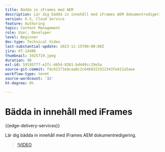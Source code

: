 ```yaml
---
title: Bädda in iFrames med AEM
description: Lär dig bädda in innehåll med iFrames AEM dokumentredigering.
version: 6.5, Cloud Service
feature: Authoring
topic: Content Management
role: User, Developer
level: Beginner
doc-type: Technical Video
last-substantial-update: 2023-11-15T00:00:00Z
jira: KT-14486
thumbnail: 3425719.jpeg
duration: 96
exl-id: 59195777-e2fc-4654-8361-bd449cc19e5a
source-git-commit: f4c621f3a9caa8c2c64b8323312343fe421a5aee
workflow-type: tm+mt
source-wordcount: '32'
ht-degree: 0%

---
```


# Bädda in innehåll med iFrames

{{edge-delivery-services}}

Lär dig bädda in innehåll med iFrames AEM dokumentredigering.

>[!VIDEO](https://video.tv.adobe.com/v/3425719/?learn=on)
